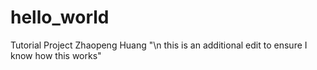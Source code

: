 # hello_world
Tutorial Project
Zhaopeng Huang
"\n this is an additional edit to ensure I know how this works"
